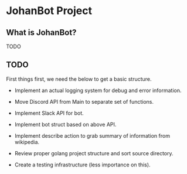 # JohanBot Project
## What is JohanBot?

TODO

## TODO

First things first, we need the below to get a basic structure.

- Implement an actual logging system for debug and error information.

- Move Discord API from Main to separate set of functions.

- Implement Slack API for bot.

- Implement bot struct based on above API.

- Implement describe action to grab summary of information from wikipedia.

- Review proper golang project structure and sort source directory.

- Create a testing infrastructure (less importance on this).